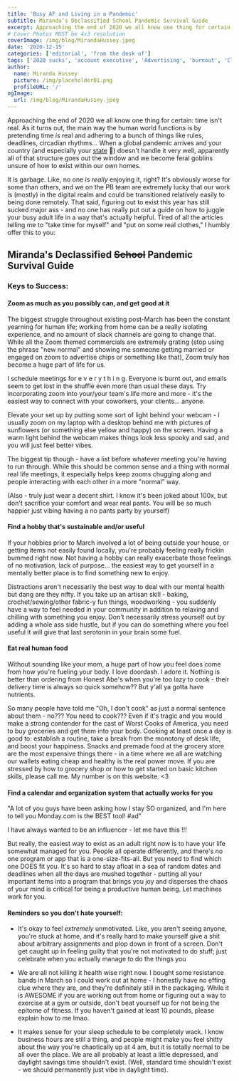 ```yaml
---
title: 'Busy AF and Living in a Pandemic'
subtitle: Miranda’s Declassified School Pandemic Survival Guide
excerpt: Approaching the end of 2020 we all know one thing for certain, time isn’t real. As it turns out, the main way the human world functions is by pretending time is real and adhering to a bunch of things like rules, deadlines, circadian rhythms… When a global pandemic arrives and your country (and especially your state 👀) doesn’t handle it very well, apparently all of that structure goes out the window and we become feral goblins unsure of how to exist within our own homes. 
# Cover Photos MUST be 4x3 resolution
coverImage: /img/blog/MirandaHussey.jpeg
date: '2020-12-15'
categories: ['editorial', 'from the desk of']
tags: ['2020 sucks', 'account executive', 'Advertising', 'burnout', 'Client Services', 'covid', 'covid-19','lifestyle', 'Mental Health', 'pandemic', 'stress', 'Women in Advertising']
author:
  name: Miranda Hussey
  picture: /img/placeholder01.png
  profileURL: '/'
ogImage:
  url: /img/blog/MirandaHussey.jpeg
---
```

Approaching the end of 2020 we all know one thing for certain: time isn't real. As it turns out, the main way the human world functions is by pretending time *is* real and adhering to a bunch of things like rules, deadlines, circadian rhythms... When a global pandemic arrives and your country (and especially your [state](https://www.politifact.com/article/2020/nov/24/nebraska-skyrocketing-cases-covid-19-put-localitie/) 👀) doesn't handle it very well, apparently all of that structure goes out the window and we become feral goblins unsure of how to exist within our own homes.

It is garbage. Like, no one is *really* enjoying it, right? It's obviously worse for some than others, and we on the PB team are extremely lucky that our work is (mostly) in the digital realm and could be transitioned relatively easily to being done remotely. That said, figuring out to exist this year has still sucked major ass - and no one has really put out a guide on how to juggle your busy adult life in a way that's actually helpful. Tired of all the articles telling me to "take time for myself" and "put on some real clothes," I humbly offer this to you:

Miranda's Declassified ~~School~~ Pandemic Survival Guide
---------------------------------------------------------
### Keys to Success:
#### Zoom as much as you possibly can, and get good at it

The biggest struggle throughout existing post-March has been the constant yearning for human life; working from home can be a really isolating experience, and no amount of slack channels are going to change that. While all the Zoom themed commercials are extremely grating (stop using the phrase "new normal" and showing me someone getting married or engaged on zoom to advertise chips or something like that), Zoom truly has become a huge part of life for us.

I schedule meetings for e v e r y t h i n g. Everyone is burnt out, and emails seem to get lost in the shuffle even more than usual these days. Try incorporating zoom into your/your team's life more and more - it's the easiest way to connect with your coworkers, your clients... anyone.

Elevate your set up by putting some sort of light behind your webcam - I usually zoom on my laptop with a desktop behind me with pictures of sunflowers (or something else yellow and happy) on the screen. Having a warm light behind the webcam makes things look less spooky and sad, and you will just feel better vibes.

The biggest tip though - have a list before whatever meeting you're having to run through. While this should be common sense and a thing with normal real life meetings, it especially helps keep zooms chugging along and people interacting with each other in a more "normal" way.

(Also - truly just wear a decent shirt. I know it's been joked about 100x, but don't sacrifice your comfort and wear real pants. You will be so much happier just vibing having a no pants party by yourself)

#### Find a hobby that's sustainable and/or useful

If your hobbies prior to March involved a lot of being outside your house, or getting items not easily found locally, you're probably feeling really frickin bummed right now. Not having a hobby can really exacerbate those feelings of no motivation, lack of purpose... the easiest way to get yourself in a mentally better place is to find something new to enjoy.

Distractions aren't necessarily the best way to deal with our mental health but dang are they nifty. If you take up an artisan skill - baking, crochet/sewing/other fabric-y fun things, woodworking - you suddenly have a way to feel needed in your community in addition to relaxing and chilling with something you enjoy. Don't necessarily stress yourself out by adding a whole ass side hustle, but if you can do something where you feel useful it will give that last serotonin in your brain some fuel.

#### Eat real human food

Without sounding like your mom, a huge part of how you feel does come from how you're fueling your body. I love doordash. I adore it. Nothing is better than ordering from Honest Abe's when you're too lazy to cook - their delivery time is always so quick somehow?? But y'all ya gotta have nutrients.

So many people have told me "Oh, I don't cook" as just a normal sentence about them - no??? You need to cook??? Even if it's tragic and you would make a strong contender for the cast of Worst Cooks of America, you need to buy groceries and get them into your body. Cooking at least once a day is good to: establish a routine, take a break from the monotony of desk life, and boost your happiness. Snacks and premade food at the grocery store are the most expensive things there - in a time where we all are watching our wallets eating cheap and healthy is the real power move. If you are stressed by how to grocery shop or how to get started on basic kitchen skills, please call me. My number is on this website. <3

#### Find a calendar and organization system that actually works for you

"A lot of you guys have been asking how I stay SO organized, and I'm here to tell you Monday.com is the BEST tool! #ad"

I have always wanted to be an influencer - let me have this !!!

But really, the easiest way to exist as an adult right now is to have your life somewhat managed for you. People all operate differently, and there's no one program or app that is a one-size-fits-all. But you need to find which one DOES fit you. It's so hard to stay afloat in a sea of random dates and deadlines when all the days are mushed together - putting all your important items into a program that brings you joy and disperses the chaos of your mind is critical for being a productive human being. Let machines work for you.

#### Reminders so you don't hate yourself:

*   It's okay to feel *extremely* unmotivated. Like, you aren't seeing anyone, you're stuck at home, and it's really hard to make yourself give a shit about arbitrary assignments and plop down in front of a screen. Don't get caught up in feeling guilty that you're not motivated to do stuff; just celebrate when you actually manage to do the things you

*   We are all not killing it health wise right now. I bought some resistance bands in March so I could work out at home - I honestly have no effing clue where they are, and they're definitely still in the packaging. While it is AWESOME if you are working out from home or figuring out a way to exercise at a gym or outside, don't beat yourself up for not being the epitome of fitness. If you haven't gained at least 10 pounds, please explain how to me lmao.

*   It makes sense for your sleep schedule to be completely wack. I know business hours are still a thing, and people might make you feel shitty about the way you're chaotically up at 4 am, but it is totally normal to be all over the place. We are all probably at least a little depressed, and daylight savings time shouldn't exist. (Well, standard time shouldn't exist - we should permanently just vibe in daylight time).